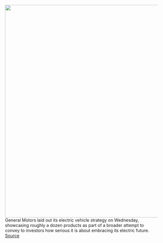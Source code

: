 <img src='https://cdn.vox-cdn.com/thumbor/aRxUSLor9dZmVoJPcSjFiqnr6v0=/0x0:3600x2478/1200x800/filters:focal(1512x951:2088x1527)/cdn.vox-cdn.com/uploads/chorus_image/image/66435552/GM_All_Electric_Path_To_Zero_Emissions.0.jpg' width='700px' /><br/>
General Motors laid out its electric vehicle strategy on Wednesday, showcasing roughly a dozen products as part of a broader attempt to convey to investors how serious it is about embracing its electric future.
<a href='https://www.theverge.com/2020/3/4/21164513/gm-ev-platform-architecture-battery-ultium-tesla'> Source <a/>